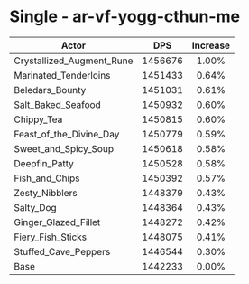 # Single - ar-vf-yogg-cthun-me
| Actor | DPS | Increase |
|---|:---:|:---:|
|Crystallized_Augment_Rune|1456676|1.00%|
|Marinated_Tenderloins|1451433|0.64%|
|Beledars_Bounty|1451031|0.61%|
|Salt_Baked_Seafood|1450932|0.60%|
|Chippy_Tea|1450815|0.60%|
|Feast_of_the_Divine_Day|1450779|0.59%|
|Sweet_and_Spicy_Soup|1450618|0.58%|
|Deepfin_Patty|1450528|0.58%|
|Fish_and_Chips|1450392|0.57%|
|Zesty_Nibblers|1448379|0.43%|
|Salty_Dog|1448364|0.43%|
|Ginger_Glazed_Fillet|1448272|0.42%|
|Fiery_Fish_Sticks|1448075|0.41%|
|Stuffed_Cave_Peppers|1446544|0.30%|
|Base|1442233|0.00%|
